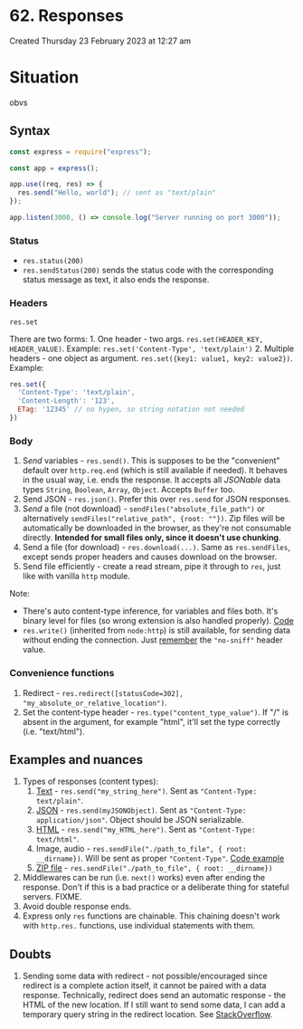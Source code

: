 # 62. Responses
Created Thursday 23 February 2023 at 12:27 am

# Situation
obvs


## Syntax
```js
const express = require("express");

const app = express();

app.use((req, res) => {
  res.send("Hello, world"); // sent as "text/plain"
});

app.listen(3000, () => console.log("Server running on port 3000"));
```

### Status
 - `res.status(200)`
 - `res.sendStatus(200)` sends the status code with the corresponding status message as text, it also ends the response.

### Headers
`res.set`

There are two forms:
	1. One header - two args. `res.set(HEADER_KEY, HEADER_VALUE)`. Example: `res.set('Content-Type', 'text/plain')`
	2. Multiple headers - one object as argument. `res.set({key1: value1, key2: value2})`. Example:
```js
res.set({
  'Content-Type': 'text/plain',
  'Content-Length': '123',
  ETag: '12345' // no hypen, so string notation not needed
})
```

### Body
1. S*end* variables - `res.send()`. This is supposes to be the "convenient" default over `http.req.end` (which is still available if needed). It behaves in the usual way, i.e. ends the response. It accepts all *JSONable* data types `String`, `Boolean`, `Array`, `Object`. Accepts `Buffer` too.
2. Send JSON - `res.json()`. Prefer this over `res.send` for JSON responses.
3. S*end* a file (not download) - `sendFiles("absolute_file_path")` or alternatively `sendFiles("relative_path", {root: ""})`. Zip files will be automatically be downloaded in the browser, as they're not consumable directly. **Intended for small files only, since it doesn't use chunking**.
4. Send a file (for download) - `res.download(...)`. Same as `res.sendFiles`, except sends proper headers and causes download on the browser.
5. Send file efficiently - create a read stream, pipe it through to `res`, just like with vanilla `http` module.

Note: 
- There's auto content-type inference, for variables and files both. It's binary level for files (so wrong extension is also handled properly). [Code](https://github.com/exemplar-codes/express-app-academind/commit/60e88a6d4bf1524c789749811c72076b0fae48da)
- `res.write()` (inherited from `node:http`) is still available, for sending data without ending the connection. Just [remember](https://stackoverflow.com/a/34187352/11392807) the `"no-sniff"` header value.

### Convenience functions
1. Redirect - `res.redirect([statusCode=302], "my_absolute_or_relative_location")`.
2. Set the content-type header - `res.type("content_type_value")`. If "/" is absent in the argument, for example "html", it'll set the type correctly (i.e. "text/html").


## Examples and nuances
1. Types of responses (content types):
	1. [Text](https://github.com/exemplar-codes/express-app-academind/commit/384f76a1ee9c2aac45cee6a35d27732f2e7ed477) - `res.send("my_string_here")`. Sent as `"Content-Type: text/plain"`.
	2. [JSON](https://github.com/exemplar-codes/express-app-academind/commit/62d86f57f68134d39b1883bbf0e6fe7b3b9f2c26) - `res.send(myJSONObject)`. Sent as `"Content-Type: application/json"`. Object should be JSON serializable.
	3. [HTML](https://github.com/exemplar-codes/express-app-academind/commit/63559a1ddc7f97c224512df5e57342d73f145fda) - `res.send("my_HTML_here")`. Sent as `"Content-Type: text/html"`.
	4. Image, audio - `res.sendFile("./path_to_file", { root: __dirname})`. Will be sent as proper `"Content-Type"`. [Code example](https://github.com/exemplar-codes/express-app-academind/commit/9c2c6b1279b031b2af273491258e5532ab8c6f09)
	5. [ZIP file](https://github.com/exemplar-codes/express-app-academind/commit/17cc84628b179cc68d3f40adbb85ef0d39ec0577) - `res.sendFile("./path_to_file", { root: __dirname})`
2. Middlewares can be run (i.e. `next()` works) even after ending the response. Don't if this is a bad practice or a deliberate thing for stateful servers. FIXME.
3. Avoid double response ends.
4. Express only `res` functions are chainable. This chaining doesn't work with `http.res.` functions, use individual statements with them.


## Doubts
1. Sending some data with redirect - not possible/encouraged since redirect is a complete action itself, it cannot be paired with a data response. Technically, redirect does send an automatic response - the HTML of the new location. If I still want to send some data, I can add a temporary query string in the redirect location. See [StackOverflow](https://stackoverflow.com/a/62297733/11392807).